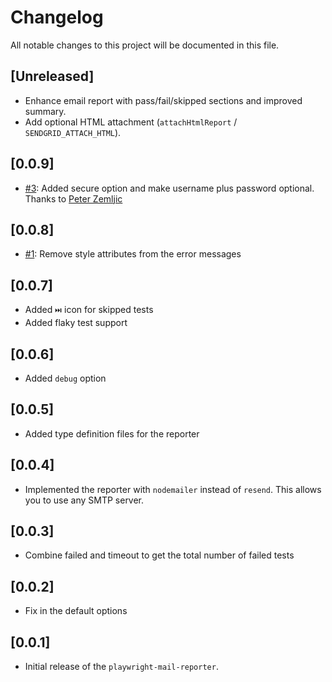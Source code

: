 # Changelog

All notable changes to this project will be documented in this file.

## [Unreleased]

- Enhance email report with pass/fail/skipped sections and improved summary.
- Add optional HTML attachment (`attachHtmlReport` / `SENDGRID_ATTACH_HTML`).

## [0.0.9]

- [#3](https://github.com/imshaiknasir/playwright-sendgrid-mail-reporter/issues/3): Added secure option and make username plus password optional. Thanks to [Peter Zemljic](https://github.com/pzemljic-git)

## [0.0.8]

- [#1](https://github.com/imshaiknasir/playwright-sendgrid-mail-reporter/issues/1): Remove style attributes from the error messages

## [0.0.7]

- Added `⏭️` icon for skipped tests
- Added flaky test support

## [0.0.6]

- Added `debug` option

## [0.0.5]

- Added type definition files for the reporter

## [0.0.4]

- Implemented the reporter with `nodemailer` instead of `resend`. This allows you to use any SMTP server.

## [0.0.3]

- Combine failed and timeout to get the total number of failed tests

## [0.0.2]

- Fix in the default options

## [0.0.1]

- Initial release of the `playwright-mail-reporter`.

